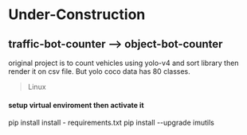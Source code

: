 # Under-Construction
## traffic-bot-counter --> object-bot-counter
original project is to count vehicles using yolo-v4 and sort library then render it on csv file. But yolo coco data has 80 classes. 
 
> Linux 
#### setup virtual enviroment then activate it
pip install install - requirements.txt
pip install --upgrade imutils
